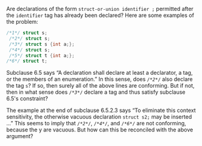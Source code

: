Are declarations of the form `struct-or-union identifier ;` permitted after the
`identifier` tag has already been declared? Here are some examples of the
problem:

```c
/*1*/ struct s;
 /*2*/ struct s;
 /*3*/ struct s {int a;};
 /*4*/ struct s;
 /*5*/ struct t {int a;};
/*6*/ struct t;
```

Subclause 6.5 says “A declaration shall declare at least a declarator, a tag, or
the members of an enumeration.” In this sense, does `/*`*`2`*`*/` also declare
the tag `s`? If so, then surely all of the above lines are conforming. But if
not, then in what sense does `/*`*`3`*`*/` declare a tag and thus satisfy
subclause 6.5's constraint?

The example at the end of subclause 6.5.2.3 says “To eliminate this context
sensitivity, the otherwise vacuous declaration `struct s2;` may be inserted ...”
This seems to imply that `/*`*`2`*`*/`, `/*`*`4`*`*/`, and `/*`*`6`*`*/` are not
conforming, because the y are vacuous. But how can this be reconciled with the
above argument?
